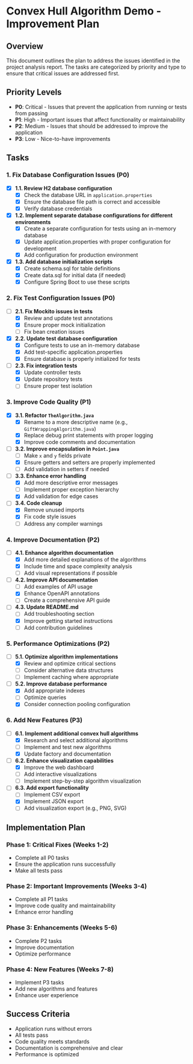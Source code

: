 # Convex Hull Algorithm Demo - Improvement Plan

## Overview
This document outlines the plan to address the issues identified in the project analysis report. The tasks are categorized by priority and type to ensure that critical issues are addressed first.

## Priority Levels
- **P0**: Critical - Issues that prevent the application from running or tests from passing
- **P1**: High - Important issues that affect functionality or maintainability
- **P2**: Medium - Issues that should be addressed to improve the application
- **P3**: Low - Nice-to-have improvements

## Tasks

### 1. Fix Database Configuration Issues (P0)
- [x] **1.1. Review H2 database configuration**
  - [x] Check the database URL in `application.properties`
  - [x] Ensure the database file path is correct and accessible
  - [x] Verify database credentials

- [x] **1.2. Implement separate database configurations for different environments**
  - [x] Create a separate configuration for tests using an in-memory database
  - [x] Update application.properties with proper configuration for development
  - [x] Add configuration for production environment

- [x] **1.3. Add database initialization scripts**
  - [x] Create schema.sql for table definitions
  - [x] Create data.sql for initial data (if needed)
  - [x] Configure Spring Boot to use these scripts

### 2. Fix Test Configuration Issues (P0)
- [ ] **2.1. Fix Mockito issues in tests**
  - [x] Review and update test annotations
  - [x] Ensure proper mock initialization
  - [ ] Fix bean creation issues

- [x] **2.2. Update test database configuration**
  - [x] Configure tests to use an in-memory database
  - [x] Add test-specific application.properties
  - [x] Ensure database is properly initialized for tests

- [ ] **2.3. Fix integration tests**
  - [x] Update controller tests
  - [x] Update repository tests
  - [ ] Ensure proper test isolation

### 3. Improve Code Quality (P1)
- [x] **3.1. Refactor `TheAlgorithm.java`**
  - [x] Rename to a more descriptive name (e.g., `GiftWrappingAlgorithm.java`)
  - [x] Replace debug print statements with proper logging
  - [x] Improve code comments and documentation

- [ ] **3.2. Improve encapsulation in `Point.java`**
  - [ ] Make `x` and `y` fields private
  - [x] Ensure getters and setters are properly implemented
  - [ ] Add validation in setters if needed

- [ ] **3.3. Enhance error handling**
  - [x] Add more descriptive error messages
  - [ ] Implement proper exception hierarchy
  - [x] Add validation for edge cases

- [ ] **3.4. Code cleanup**
  - [x] Remove unused imports
  - [x] Fix code style issues
  - [ ] Address any compiler warnings

### 4. Improve Documentation (P2)
- [ ] **4.1. Enhance algorithm documentation**
  - [x] Add more detailed explanations of the algorithms
  - [x] Include time and space complexity analysis
  - [ ] Add visual representations if possible

- [ ] **4.2. Improve API documentation**
  - [ ] Add examples of API usage
  - [x] Enhance OpenAPI annotations
  - [ ] Create a comprehensive API guide

- [ ] **4.3. Update README.md**
  - [ ] Add troubleshooting section
  - [x] Improve getting started instructions
  - [ ] Add contribution guidelines

### 5. Performance Optimizations (P2)
- [ ] **5.1. Optimize algorithm implementations**
  - [x] Review and optimize critical sections
  - [ ] Consider alternative data structures
  - [ ] Implement caching where appropriate

- [ ] **5.2. Improve database performance**
  - [x] Add appropriate indexes
  - [ ] Optimize queries
  - [x] Consider connection pooling configuration

### 6. Add New Features (P3)
- [ ] **6.1. Implement additional convex hull algorithms**
  - [x] Research and select additional algorithms
  - [ ] Implement and test new algorithms
  - [x] Update factory and documentation

- [ ] **6.2. Enhance visualization capabilities**
  - [x] Improve the web dashboard
  - [ ] Add interactive visualizations
  - [ ] Implement step-by-step algorithm visualization

- [ ] **6.3. Add export functionality**
  - [ ] Implement CSV export
  - [x] Implement JSON export
  - [ ] Add visualization export (e.g., PNG, SVG)

## Implementation Plan

### Phase 1: Critical Fixes (Weeks 1-2)
- Complete all P0 tasks
- Ensure the application runs successfully
- Make all tests pass

### Phase 2: Important Improvements (Weeks 3-4)
- Complete all P1 tasks
- Improve code quality and maintainability
- Enhance error handling

### Phase 3: Enhancements (Weeks 5-6)
- Complete P2 tasks
- Improve documentation
- Optimize performance

### Phase 4: New Features (Weeks 7-8)
- Implement P3 tasks
- Add new algorithms and features
- Enhance user experience

## Success Criteria
- Application runs without errors
- All tests pass
- Code quality meets standards
- Documentation is comprehensive and clear
- Performance is optimized

